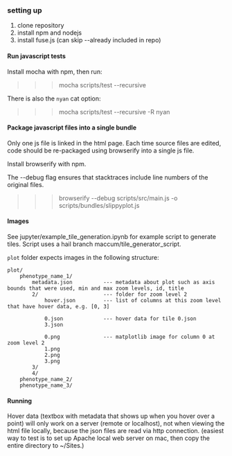 ### setting up 
1. clone repository
2. install npm and nodejs
3. install fuse.js (can skip --already included in repo)

#### Run javascript tests

Install mocha with npm, then run:

>>> mocha scripts/test --recursive

There is also the `nyan` cat option:

>>> mocha scripts/test --recursive -R nyan

#### Package javascript files into a single bundle

Only one js file is linked in the html page. Each time source files are edited, code
should be re-packaged using browserify into a single js file.

Install browserify with npm.

The --debug flag ensures that stacktraces include line numbers of the original files.

>>> browserify --debug scripts/src/main.js -o scripts/bundles/slippyplot.js

#### Images

See jupyter/example_tile_generation.ipynb for example script to generate tiles.
Script uses a hail branch maccum/tile_generator_script.

`plot` folder expects images in the following structure:

```
plot/
    phenotype_name_1/
        metadata.json          --- metadata about plot such as axis bounds that were used, min and max zoom levels, id, title
        2/                     --- folder for zoom level 2
            hover.json         --- list of columns at this zoom level that have hover data, e.g. [0, 3]

            0.json             --- hover data for tile 0.json
            3.json

            0.png              --- matplotlib image for column 0 at zoom level 2
            1.png
            2.png
            3.png
        3/
        4/
    phenotype_name_2/
    phenotype_name_3/
```

#### Running

Hover data (textbox with metadata that shows up when you hover over
a point) will only work on a server (remote or localhost), not when 
viewing the html file locally, because the json files are read via
http connection. (easiest way to test is to set up Apache local 
web server on mac, then copy the entire directory to ~/Sites.) 